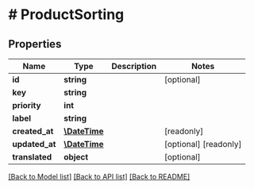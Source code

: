 # # ProductSorting

## Properties

Name | Type | Description | Notes
------------ | ------------- | ------------- | -------------
**id** | **string** |  | [optional]
**key** | **string** |  |
**priority** | **int** |  |
**label** | **string** |  |
**created_at** | [**\DateTime**](\DateTime.md) |  | [readonly]
**updated_at** | [**\DateTime**](\DateTime.md) |  | [optional] [readonly]
**translated** | **object** |  | [optional]

[[Back to Model list]](../../README.md#models) [[Back to API list]](../../README.md#endpoints) [[Back to README]](../../README.md)
